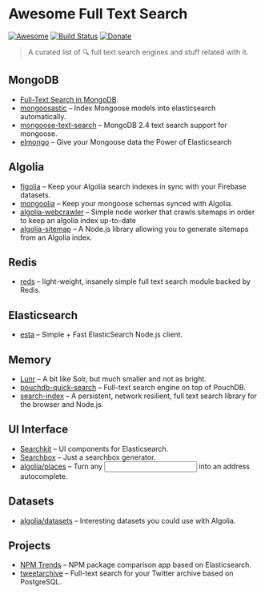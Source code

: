 # Awesome Full Text Search

[![Awesome](https://cdn.rawgit.com/sindresorhus/awesome/d7305f38d29fed78fa85652e3a63e154dd8e8829/media/badge.svg)](https://github.com/Kikobeats/awesome-full-text-search) [![Build Status](https://img.shields.io/travis/Kikobeats/awesome-search-engine/master.svg?style=flat-square)](https://travis-ci.org/Kikobeats/awesome-search-engine) [![Donate](https://img.shields.io/badge/donate-paypal-blue.svg?style=flat-square)](https://paypal.me/kikobeats)

> A curated list of 🔍 full text search engines and stuff related with it.

## MongoDB

 * [Full-Text Search in MongoDB](http://code.tutsplus.com/tutorials/full-text-search-in-mongodb--cms-24835).
 * [mongoosastic](https://github.com/mongoosastic/mongoosastic) – Index Mongoose models into elasticsearch automatically.
 * [mongoose-text-search](https://github.com/aheckmann/mongoose-text-search) – MongoDB 2.4 text search support for mongoose.
 * [elmongo](https://github.com/usesold/elmongo) – Give your Mongoose data the Power of Elasticsearch
 
## Algolia

* [figolia](https://github.com/webstylestory/figolia) – Keep your Algolia search indexes in sync with your Firebase datasets.
* [mongoolia](https://github.com/algolia/mongoolia) – Keep your mongoose schemas synced with Algolia.
* [algolia-webcrawler](https://github.com/DeuxHuitHuit/algolia-webcrawler) – Simple node worker that crawls sitemaps in order to keep an algolia index up-to-date
* [algolia-sitemap](https://github.com/algolia/algolia-sitemap) – A Node.js library allowing you to generate sitemaps from an Algolia index.

## Redis

 * [reds](https://github.com/tj/reds) – light-weight, insanely simple full text search module backed by Redis.

## Elasticsearch

 * [esta](https://github.com/dwyl/esta) – Simple + Fast ElasticSearch Node.js client.

## Memory

 * [Lunr](http://lunrjs.com) – A bit like Solr, but much smaller and not as bright.
 * [pouchdb-quick-search](https://github.com/nolanlawson/pouchdb-quick-search) – Full-text search engine on top of PouchDB.
 * [search-index](https://github.com/fergiemcdowall/search-index) – A persistent, network resilient, full text search library for the browser and Node.js.

## UI Interface

 * [Searchkit](http://www.searchkit.co/) – UI components for Elasticsearch.
 * [Searchbox](https://shipow.github.io/searchbox/) – Just a searchbox generator.
 * [algolia/places](https://github.com/algolia/places) – Turn any <input> into an address autocomplete.

## Datasets

 * [algolia/datasets](https://github.com/algolia/datasets) – Interesting datasets you could use with Algolia.

## Projects

 * [NPM Trends](https://github.com/johnmpotter/npm-trends) – NPM package comparison app based on Elasticsearch.
 * [tweetarchive](https://github.com/paulsmith/tweetarchive) – Full-text search for your Twitter archive based on PostgreSQL.
